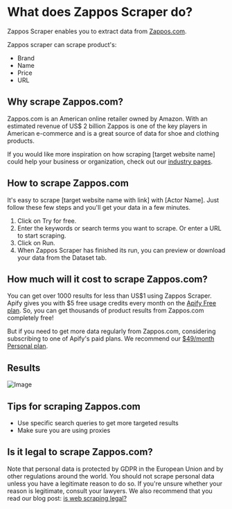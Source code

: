 # What does Zappos Scraper do?

Zappos Scraper enables you to extract data from [Zappos.com](https://www.zappos.com/).

Zappos scraper can scrape product's:

- Brand
- Name
- Price
- URL

## Why scrape Zappos.com?

Zappos.com is an American online retailer owned by Amazon. With an estimated revenue of US$ 2 billion Zappos is one of the key players in American e-commerce and is a great source of data for shoe and clothing products.

If you would like more inspiration on how scraping [target website name] could help your business or organization, check out our [industry pages](https://apify.com/industries).

## How to scrape Zappos.com

It's easy to scrape [target website name with link] with [Actor Name]. Just follow these few steps and you'll get your data in a few minutes.

1. Click on Try for free.
2. Enter the keywords or search terms you want to scrape. Or enter a URL to start scraping.
3. Click on Run.
4. When Zappos Scraper has finished its run, you can preview or download your data from the Dataset tab.

## How much will it cost to scrape Zappos.com?

You can get over 1000 results for less than US$1 using Zappos Scraper. Apify gives you with $5 free usage credits every month on the [Apify Free plan](https://apify.com/pricing). So, you can get thousands of product results from Zappos.com completely free!

But if you need to get more data regularly from Zappos.com, considering subscribing to one of Apify's paid plans. We recommend our [$49/month Personal plan](https://apify.com/pricing).

## Results

![Image](https://i.postimg.cc/rynPjSYy/image.png)

## Tips for scraping Zappos.com

- Use specific search queries to get more targeted results
- Make sure you are using proxies

## Is it legal to scrape Zappos.com?

Note that personal data is protected by GDPR in the European Union and by other regulations around the world. You should not scrape personal data unless you have a legitimate reason to do so. If you're unsure whether your reason is legitimate, consult your lawyers. We also recommend that you read our blog post: [is web scraping legal?](https://blog.apify.com/is-web-scraping-legal/)
